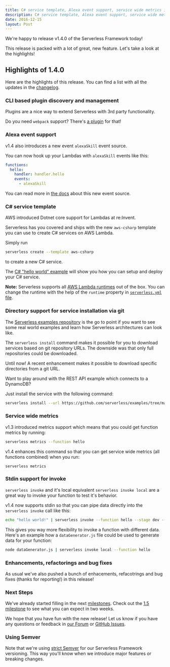 ```yaml
---
title: C# service template, Alexa event support, service wide metrics in Serverless Framework v1.4
description: C# service template, Alexa event support, service wide metrics in Serverless Framework v1.4
date: 2016-12-15
layout: Post
---
```


We're happy to release v1.4.0 of the Serverless Framework today!

This release is packed with a lot of great, new feature. Let's take a look at the highlights!

## Highlights of 1.4.0

Here are the highlights of this release. You can find a list with all the updates in the [changelog](https://github.com/serverless/serverless/blob/master/CHANGELOG.md).

### CLI based plugin discovery and management

Plugins are a nice way to extend Serverless with 3rd party functionality.

Do you need `webpack` support? There's [a plugin](https://github.com/elastic-coders/serverless-webpack) for that!

### Alexa event support

v1.4 also introduces a new event `alexaSkill` event source.

You can now hook up your Lambdas with `alexaSkill` events like this:

```yml
functions:
  hello:
    handler: handler.hello
    events:
      - alexaSkill
```

You can read more in [the docs](https://serverless.com/framework/docs/providers/aws/events/alexa-skill) about this new event source.

### C# service template

AWS introduced Dotnet core support for Lambdas at re:Invent.

Serverless has you covered and ships with the new `aws-csharp` template you can use to create C# services on AWS Lambda.

Simply run

```bash
serverless create --template aws-csharp
```

to create a new C# service.

The [C# "hello world" example](https://serverless.com/framework/docs/providers/aws/examples/hello-world/csharp/) will show you how you can setup and deploy your C# service.

**Note:** Serverless supports all [AWS Lambda runtimes](http://docs.aws.amazon.com/lambda/latest/dg/current-supported-versions.html) out of the box. You can change the runtime with the help of the `runtime` property in [`serverless.yml` file](https://serverless.com/framework/docs/providers/aws/guide/serverless.yml/).

### Directory support for service installation via git

The [Serverless examples repository](https://github.com/serverless/examples) is the go to point if you want to see some real world examples and learn how Serverless architectures can look like.

The `serverless install` command makes it possible for you to download services based on git repository URLs. The downside was that only full repositories could be downloaded.

Until now! A recent enhancement makes it possible to download specific directories from a git URL.

Want to play around with the REST API example which connects to a DynamoDB?

Just install the service with the following command:

```bash
serverless install --url https://github.com/serverless/examples/tree/master/aws-node-rest-api-with-dynamodb
```

### Service wide metrics

v1.3 introduced metrics support which means that you could get function metrics by running:

```bash
serverless metrics --function hello
```

v1.4 enhances this command so that you can get service wide metrics (all functions combined) when you run:

```
serverless metrics
```

### Stdin support for invoke

`serverless invoke` and it's local equivalent `serverless invoke local` are a great way to invoke your function to test it's behavior.

v1.4 now supports stdin so that you can pipe data directly into the `serverless invoke` call like this:

```bash
echo "hello world!" | serverless invoke --function hello --stage dev --region us-east-1
```

This gives you way more flexibility to invoke a function with different data. Here's an example how a `dataGenerator.js` file could be used to generate data for your function:

```bash
node dataGenerator.js | serverless invoke local --function hello
```

### Enhancements, refactorings and bug fixes

As usual we've also pushed a bunch of enhacements, refacotrings and bug fixes (thanks for reporting!) in this release!

### Next Steps

We've already started filling in the next [milestones](https://github.com/serverless/serverless/milestones). Check out the [1.5 milestone](https://github.com/serverless/serverless/milestone/20) to see what you can expect in two weeks.

We hope that you have fun with the new release! Let us know if you have any questions or feedback in [our Forum](http://forum.serverless.com/) or [GitHub Issues](https://github.com/serverless/serverless/issues).

### Using Semver

Note that we're using [strict Semver](http://semver.org/) for our Serverless Framework versioning. This way you'll know when we introduce major features or breaking changes.
